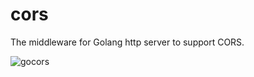 # cors
The middleware for Golang http server to support CORS.

![gocors](https://user-images.githubusercontent.com/3774019/83374949-6c73cf00-a3f7-11ea-9caa-5fbfe018322d.png)
